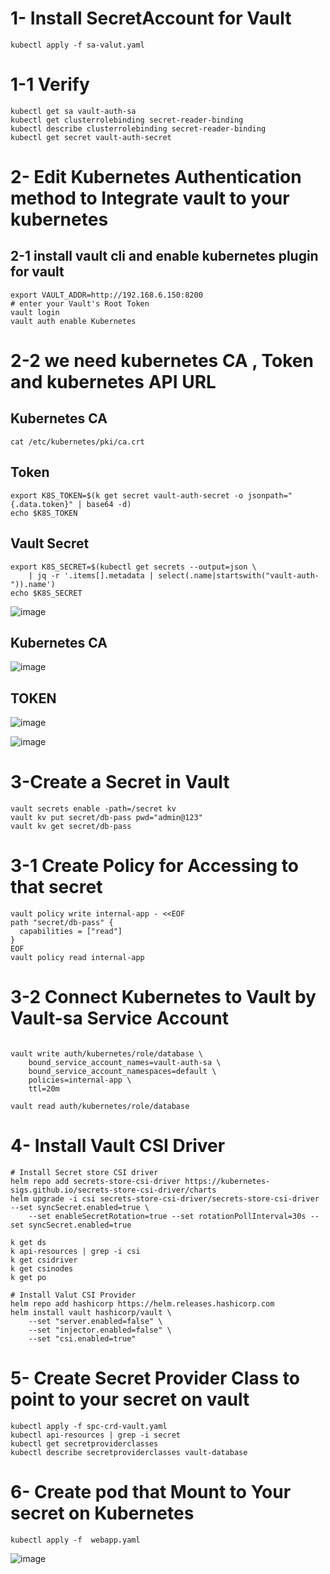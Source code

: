 # 1- Install SecretAccount for Vault
```
kubectl apply -f sa-valut.yaml
```
# 1-1 Verify 
```
kubectl get sa vault-auth-sa
kubectl get clusterrolebinding secret-reader-binding
kubectl describe clusterrolebinding secret-reader-binding
kubectl get secret vault-auth-secret
```

# 2- Edit Kubernetes Authentication method to Integrate vault to your kubernetes
## 2-1 install vault cli and enable kubernetes plugin for vault
```
export VAULT_ADDR=http://192.168.6.150:8200
# enter your Vault's Root Token
vault login  
vault auth enable Kubernetes
```

# 2-2 we need kubernetes CA , Token and kubernetes API URL
## Kubernetes CA
```
cat /etc/kubernetes/pki/ca.crt
```
## Token
```
export K8S_TOKEN=$(k get secret vault-auth-secret -o jsonpath="{.data.token}" | base64 -d)
echo $K8S_TOKEN
```
## Vault Secret 
```
export K8S_SECRET=$(kubectl get secrets --output=json \
    | jq -r '.items[].metadata | select(.name|startswith("vault-auth-")).name')
echo $K8S_SECRET
```

![image](https://github.com/user-attachments/assets/d0f06359-6cd8-4f0c-ab46-61fde601691e)

## Kubernetes CA 
![image](https://github.com/user-attachments/assets/201940e1-2b9e-4d2a-8104-3c7d8e057210)
## TOKEN 
![image](https://github.com/user-attachments/assets/1f02139c-e096-4793-bc21-4ade6ba34e33)

![image](https://github.com/user-attachments/assets/55658981-875f-4aa1-a6a6-16e39bc74bf2)

# 3-Create a Secret in Vault
```
vault secrets enable -path=/secret kv
vault kv put secret/db-pass pwd="admin@123"
vault kv get secret/db-pass
```
# 3-1 Create Policy for Accessing to that secret
```
vault policy write internal-app - <<EOF
path "secret/db-pass" {
  capabilities = ["read"]
}
EOF
vault policy read internal-app
```
# 3-2 Connect Kubernetes to Vault by Vault-sa Service Account
```

vault write auth/kubernetes/role/database \
    bound_service_account_names=vault-auth-sa \
    bound_service_account_namespaces=default \
    policies=internal-app \
    ttl=20m

vault read auth/kubernetes/role/database
```
# 4- Install Vault CSI Driver 
```
# Install Secret store CSI driver
helm repo add secrets-store-csi-driver https://kubernetes-sigs.github.io/secrets-store-csi-driver/charts
helm upgrade -i csi secrets-store-csi-driver/secrets-store-csi-driver --set syncSecret.enabled=true \
    --set enableSecretRotation=true --set rotationPollInterval=30s --set syncSecret.enabled=true

k get ds
k api-resources | grep -i csi
k get csidriver
k get csinodes
k get po

# Install Valut CSI Provider
helm repo add hashicorp https://helm.releases.hashicorp.com
helm install vault hashicorp/vault \
    --set "server.enabled=false" \
    --set "injector.enabled=false" \
    --set "csi.enabled=true"

```
# 5- Create Secret Provider Class to point to your secret on vault 
```
kubectl apply -f spc-crd-vault.yaml
kubectl api-resources | grep -i secret
kubectl get secretproviderclasses
kubectl describe secretproviderclasses vault-database
```
# 6- Create pod that Mount to Your secret on Kubernetes
```
kubectl apply -f  webapp.yaml
```
![image](https://github.com/user-attachments/assets/4706f92d-beb7-42de-990f-81e3b316e966)

